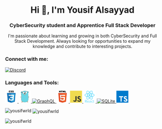<h1 align="center">Hi 👋, I'm Yousif Alsayyad</h1>
<h3 align="center">CyberSecurity student and Apprentice Full Stack Developer</h3>

<p align="center">
  I'm passionate about learning and growing in both CyberSecurity and Full Stack Development. Always looking for opportunities to expand my knowledge and contribute to interesting projects.
</p>

<h3 align="left">Connect with me:</h3>
<p align="left">
  <a href="https://discord.com/users/yousifwrld" target="_blank">
    <img src="https://img.shields.io/badge/-Discord-%7289DA?style=for-the-badge&logo=discord&logoColor=white" alt="Discord"/>
  </a>
</p>

<h3 align="left">Languages and Tools:</h3>
<p align="left"> 
  <a href="https://www.w3schools.com/css/" target="_blank" rel="noreferrer"> 
    <img src="https://raw.githubusercontent.com/devicons/devicon/master/icons/css3/css3-original-wordmark.svg" alt="CSS3" width="40" height="40"/> 
  </a> 
  <a href="https://golang.org" target="_blank" rel="noreferrer"> 
    <img src="https://raw.githubusercontent.com/devicons/devicon/master/icons/go/go-original.svg" alt="Go" width="40" height="40"/> 
  </a> 
  <a href="https://graphql.org" target="_blank" rel="noreferrer"> 
    <img src="https://www.vectorlogo.zone/logos/graphql/graphql-icon.svg" alt="GraphQL" width="40" height="40"/> 
  </a> 
  <a href="https://www.w3.org/html/" target="_blank" rel="noreferrer"> 
    <img src="https://raw.githubusercontent.com/devicons/devicon/master/icons/html5/html5-original-wordmark.svg" alt="HTML5" width="40" height="40"/> 
  </a> 
  <a href="https://developer.mozilla.org/en-US/docs/Web/JavaScript" target="_blank" rel="noreferrer"> 
    <img src="https://raw.githubusercontent.com/devicons/devicon/master/icons/javascript/javascript-original.svg" alt="JavaScript" width="40" height="40"/> 
  </a> 
  <a href="https://reactjs.org/" target="_blank" rel="noreferrer"> 
    <img src="https://raw.githubusercontent.com/devicons/devicon/master/icons/react/react-original-wordmark.svg" alt="React" width="40" height="40"/> 
  </a> 
  <a href="https://www.sqlite.org/" target="_blank" rel="noreferrer"> 
    <img src="https://www.vectorlogo.zone/logos/sqlite/sqlite-icon.svg" alt="SQLite" width="40" height="40"/> 
  </a> 
  <a href="https://www.typescriptlang.org/" target="_blank" rel="noreferrer"> 
    <img src="https://raw.githubusercontent.com/devicons/devicon/master/icons/typescript/typescript-original.svg" alt="TypeScript" width="40" height="40"/> 
  </a> 
</p>

<p><img align="left" src="https://github-readme-stats.vercel.app/api/top-langs?username=yousifwrld&show_icons=true&locale=en&layout=compact" alt="yousifwrld" /></p>

<p>&nbsp;<img align="center" src="https://github-readme-stats.vercel.app/api?username=yousifwrld&show_icons=true&locale=en" alt="yousifwrld" /></p>

<p><img align="center" src="https://github-readme-streak-stats.herokuapp.com/?user=yousifwrld&" alt="yousifwrld" /></p>

